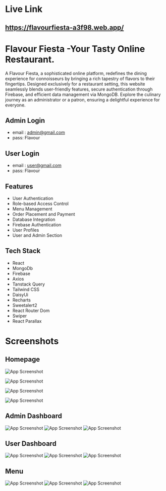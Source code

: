 # Live Link
## https://flavourfiesta-a3f98.web.app/

# Flavour Fiesta -Your Tasty Online Restaurant.

A Flavour Fiesta, a sophisticated online platform, redefines the dining experience for connoisseurs by bringing a rich tapestry of flavors to their fingertips. Designed exclusively for a restaurant setting, this website seamlessly blends user-friendly features, secure authentication through Firebase, and efficient data management via MongoDB. Explore the culinary journey as an administrator or a patron, ensuring a delightful experience for everyone.

## Admin Login 

- email : admin@gmail.com
- pass: Flavour

## User Login 
- email : user@gmail.com
- pass: Flavour
## Features

- User Authentication
- Role-based Access Control
- Menu Management
- Order Placement and Payment
- Database Integration
- Firebase Authentication
- User Profiles
- User and Admin Section


## Tech Stack

- React
- MongoDb
- Firebase
- Axios
- Tanstack Query
- Tailwind CSS
- DaisyUi
- Recharts
- Sweetalert2
- React Router Dom
- Swiper
- React Parallax



# Screenshots
## Homepage

![App Screenshot](/src/assets/appimg/1.png)

![App Screenshot](/src/assets/appimg/2.png)

![App Screenshot](/src/assets/appimg/3.png)

![App Screenshot](/src/assets/appimg/4.png)

## Admin Dashboard

![App Screenshot](/src/assets/appimg/5.png)
![App Screenshot](/src/assets/appimg/6.png)
![App Screenshot](/src/assets/appimg/7.png)




## User Dashboard

![App Screenshot](/src/assets/appimg/8.png)
![App Screenshot](/src/assets/appimg/9.png)
![App Screenshot](/src/assets/appimg/10.png)



## Menu

![App Screenshot](/src/assets/appimg/11.png)
![App Screenshot](/src/assets/appimg/12.png)
![App Screenshot](/src/assets/appimg/13.png)

